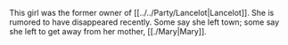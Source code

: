 This girl was the former owner of [[../../Party/Lancelot|Lancelot]]. She is rumored to have disappeared recently. Some say she left town; some say she left to get away from her mother, [[./Mary|Mary]].